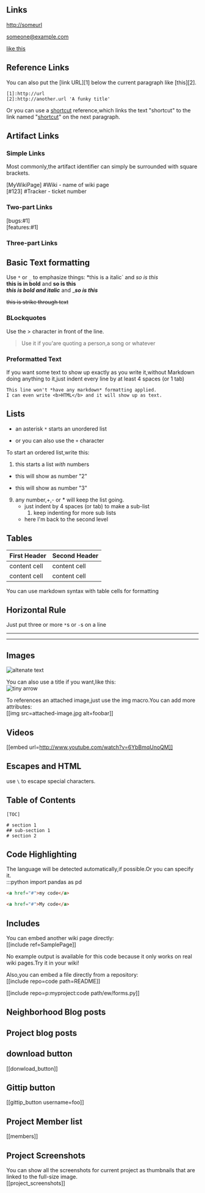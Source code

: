 
## Links
<http://someurl>  

<someone@example.com>  


[like this](http://www.google.com)  


## Reference Links

You can also put the [link URL][1] below the current paragraph
like [this][2].  

    [1]:http://url  
    [2]:http://another.url 'A funky title'


Or you can use a [shortcut][] reference,which
links the text "shortcut" to the link named
"[shortcut]" on the next paragraph.

[shortcut]:http://goes//with/the/name/text

## Artifact Links
### Simple Links
Most commonly,the artifact identifier can simply
be surrounded with square brackets.  

[MyWikiPage]    #Wiki - name of wiki page  
[#123]    #Tracker - ticket number

### Two-part Links
[bugs:#1]  
[features:#1]  

### Three-part Links

## Basic Text formatting
Use `*` or `_` to emphasize things:
*this is a italic` and _so is this_  
**this is in bold** and __so is this__  
***this is bold and italic*** and ____so is this___  

<s>this is strike through text</s>  

### BLockquotes
Use the > character in front of the line.
>Use it if you'are quoting a person,a song or whatever

### Preformatted Text
If you want some text to show up exactly as you write it,without Markdown
doing anything to it,just indent every line by at least 4 spaces (or 1 tab)

    This line won't *have any markdown* formatting applied.
    I can even write <b>HTML</b> and it will show up as text.

## Lists
* an asterisk `*` starts an unordered list
+ or you can also use the `+` character

To start an ordered list,write this:  
1. this starts a list *with* numbers
+ this will show as number "2"
* this will show as number "3"
9. any number,+,- or * will keep the list going.
    * just indent by 4 spaces (or tab) to make a sub-list  
        1. keep indenting for more sub lists
    * here I'm back to the second level
## Tables
| First Header | Second Header |
| ------------ | ------------- |
| content cell | content cell  |
| content cell | content cell  |

You can use markdown syntax with table cells for formatting  

## Horizontal Rule
Just put three or more `*`s or `-`s on a line
***

---


## Images
![altenate text](https://sourceforege.net/icon_linux.gif)  

You can also use a title if you want,like this:  
![tiny arrow](https:/sourceforge.net/images/icon_linux.gif "tiny arrow")  

To references an attached image,just use the img macro.You can add more attributes:  
[[img src=attached-image.jpg alt=foobar]]  

## Videos
[[embed url=http://www.youtube.com/watch?v=6YbBmqUnoQM]]

## Escapes and HTML
use `\` to escape special characters.  

## Table of Contents

    [TOC]  

    # section 1  
    ## sub-section 1  
    # section 2  


## Code Highlighting
The language will be detected automatically,if possible.Or you can specify it.  
:::python
import pandas as pd  


~~~html
<a href="#">my code</a>
~~~

```html
<a href="#">My code</a>
```

## Includes
You can embed another wiki page directly:  
[[include ref=SamplePage]] 

 No example output is available for this code because it only works on real
 wiki pages.Try it in your wiki!  

 Also,you can embed a file directly from a repository:  
 [[include repo=code path=README]]  

 [[include repo=p:myproject:code path/ew/forms.py]]  

## Neighborhood Blog posts
## Project blog posts

## download button
[[donwload_button]]  

## Gittip button
[[gittip_button username=foo]]  

## Project Member list  
[[members]]

## Project Screenshots
You can show all the screenshots for current project as thumbnails 
that are linked to the full-size image.  
[[project_screenshots]]

















